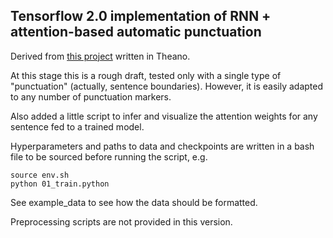 ## Tensorflow 2.0 implementation of RNN + attention-based automatic punctuation

Derived from [this project](https://github.com/ottokart/punctuator2) written in Theano.

At this stage this is a rough draft, tested only with a single type of "punctuation"
(actually, sentence boundaries). However, it is easily adapted to any number of punctuation markers.

Also added a little script to infer and visualize the attention weights for any sentence
fed to a trained model.

Hyperparameters and paths to data and checkpoints are written in a bash file to be sourced
before running the script, e.g.

```
source env.sh
python 01_train.python

```

See example_data to see how the data should be formatted.

Preprocessing scripts are not provided in this version.

